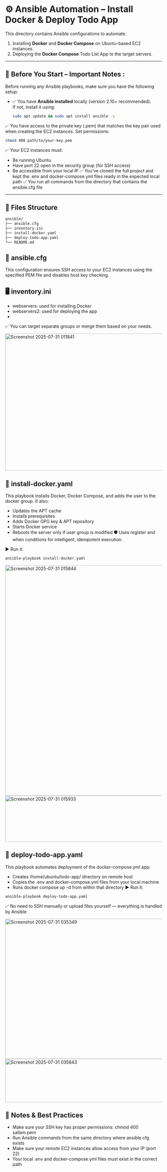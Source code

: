 # ⚙️ Ansible Automation – Install Docker & Deploy Todo App

This directory contains Ansible configurations to automate:

1. Installing **Docker** and **Docker Compose** on Ubuntu-based EC2 instances.
2. Deploying the **Docker Compose** Todo List App to the target servers.

---

## 🚨 Before You Start – Important Notes :

Before running any Ansible playbooks, make sure you have the following setup:

- ✅ You have **Ansible installed** locally (version 2.10+ recommended).  
  If not, install it using:
  ```bash
  sudo apt update && sudo apt install ansible -y
  ```

✅ You have access to the private key (.pem) that matches the key pair used when creating the EC2 instances.
Set permissions:
```bash
chmod 400 path/to/your-key.pem
```

✅ Your EC2 instances must:
- Be running Ubuntu
- Have port 22 open in the security group (for SSH access)
- Be accessible from your local IP
✅ You’ve cloned the full project and kept the .env and docker-compose.yml files ready in the expected local path
✅ You run all commands from the directory that contains the ansible.cfg file

------------------------------------------------------------------------------------------
## 📁 Files Structure

```bash
ansible/
├── ansible.cfg
├── inventory.ini
├── install-docker.yaml
├── deploy-todo-app.yaml
└── README.md
```

🔑 ansible.cfg
------------------
This configuration ensures SSH access to your EC2 instances using the specified PEM file and disables host key checking.

🖥️ inventory.ini
------------------
- webservers: used for installing Docker
- webservers2: used for deploying the app
- 
✅ You can target separate groups or merge them based on your needs.

<img width="981" height="439" alt="Screenshot 2025-07-31 011841" src="https://github.com/user-attachments/assets/65c49440-9903-4516-955d-eabf5ea9a352" />


🔧 install-docker.yaml
----------------------------
This playbook installs Docker, Docker Compose, and adds the user to the docker group. It also:
- Updates the APT cache
- Installs prerequisites
- Adds Docker GPG key & APT repository
- Starts Docker service
- Reboots the server only if user group is modified
🛡️ Uses register and when conditions for intelligent, idempotent execution.

▶️ Run it:
```bash
ansible-playbook install-docker.yaml
```

<img width="963" height="738" alt="Screenshot 2025-07-31 015844" src="https://github.com/user-attachments/assets/501120d0-0153-45ee-94b7-48006779c87c" />


<img width="600" height="148" alt="Screenshot 2025-07-31 015933" src="https://github.com/user-attachments/assets/cbc042c8-bed7-4383-ba5b-3888d84c266f" />



🚀 deploy-todo-app.yaml
-------------------------
This playbook automates deployment of the docker-compose.yml app:
- Creates /home/ubuntu/todo-app/ directory on remote host
- Copies the .env and docker-compose.yml files from your local machine
- Runs docker compose up -d from within that directory
▶️ Run it:
```bash
ansible-playbook deploy-todo-app.yaml
```
✅ No need to SSH manually or upload files yourself — everything is handled by Ansible


<img width="821" height="449" alt="Screenshot 2025-07-31 035349" src="https://github.com/user-attachments/assets/311c8bc5-0dd2-45e3-841f-894e0bbcc897" />


<img width="1003" height="139" alt="Screenshot 2025-07-31 035843" src="https://github.com/user-attachments/assets/f5ae2c19-281d-4f57-a2e4-d24c514cf8fa" />




📝 Notes & Best Practices
----------------------------
- Make sure your SSH key has proper permissions: chmod 400 sallam.pem
- Run Ansible commands from the same directory where ansible.cfg exists
- Make sure your remote EC2 instances allow access from your IP (port 22)
- Your local .env and docker-compose.yml files must exist in the correct path









